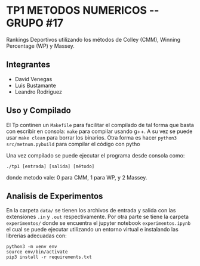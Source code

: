 # TP1  METODOS NUMERICOS -- GRUPO #17

Rankings Deportivos utilizando los métodos de Colley (CMM), Winning Percentage (WP) y Massey.

## Integrantes

- David Venegas
- Luis Bustamante
- Leandro Rodriguez

## Uso y Compilado

El Tp continen un ```Makefile``` para facilitar el compilado de tal forma que basta con escribir en consola: ```make``` para compilar usando g++. A su vez se puede usar ```make clean``` para borrar los binarios. Otra forma es hacer `python3 src/metnum.pybuild` para compilar el código con pytho

Una vez compilado se puede ejecutar el programa desde consola como:

`./tp1 [entrada] [salida] [método]`

donde metodo vale: 0 para CMM, 1 para WP, y 2 Massey.

## Analisis de Experimentos

En la carpeta ```data/``` se tienen los archivos de entrada y salida con las extensiones ```.in``` y ```.out``` respectivamente. Por otra parte se tiene la carpeta ```experimentos/``` donde se encuentra el jupyter notebook ```experimentos.ipynb``` el cual se puede ejecutar utilizando un entorno virtual e instalando las librerias adecuadas con: 

```
python3 -m venv env
source env/bin/activate
pip3 install -r requirements.txt 
```